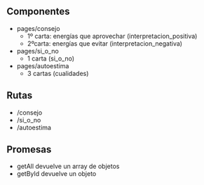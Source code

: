 ## Componentes
- pages/consejo
    - 1º carta: energías que aprovechar (interpretacion_positiva)
    - 2ºcarta: energías que evitar (interpretacion_negativa)
- pages/si_o_no
    - 1 carta (si_o_no)
- pages/autoestima
    - 3 cartas (cualidades)

## Rutas
- /consejo 
- /si_o_no
- /autoestima

## Promesas
- getAll devuelve un array de objetos
- getById devuelve un objeto